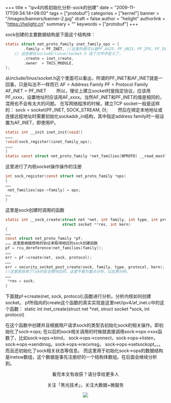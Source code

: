 +++
title = "ipv4内核初始化分析-sock的创建"
date = "2009-11-17T09:34:14+08:00"
tags = ["protobuf"]
categories = ["kernel"]
banner = "/images/banners/banner-2.jpg"
draft = false
author = "helight"
authorlink = "https://helight.cn"
summary = ""
keywords = ["protobuf"]
+++

sock创建的主要数据结构是下面这个结构体：
<!--more-->
```c
static struct net_proto_family inet_family_ops = {
        .family = PF_INET, //这里的值可以是PF_AX25，PF_UNIX，PF_IPX，PF_INET6。。。
	// 这些都在include/linux/socket.h 这个文件中定义了，
        .create = inet_create,                                                                   
        .owner  = THIS_MODULE,
};
```
从include/linux/socket.h这个里面可以看出，所谓的PF_INET和AF_INET就是一回事，只是叫法不一样而已
AF = Address Family
PF = Protocol Family
AF_INET = PF_INET
　　所以，理论上建立socket时是指定协议，应该用PF_xxxx，设置地址时应该用AF_xxxx。当然AF_INET和PF_INET的值是相同的，混用也不会有太大的问题。 
在写网络程序的时候，建立TCP socket一般是这样的：
sock = socket(PF_INET, SOCK_STREAM, 0);
　　然后在绑定本地地址或连接远程地址时需要初始化sockaddr_in结构，其中指定address family时一般设置为AF_INET，即使用IP。
```c
static int __init inet_init(void){
。。。。
(void)sock_register(&inet_family_ops); 
。。。。
}
static const struct net_proto_family *net_families[NPROTO] __read_mostly;
```
这里进行了内核socket操作操作的注册
```c
int sock_register(const struct net_proto_family *ops)
{
。。。
 net_families[ops->family] = ops;
。。。
}
```
这里是sock创建时调用的函数
```c
static int __sock_create(struct net *net, int family, int type, int protocol,
                         struct socket **res, int kern)
{
。。。
const struct net_proto_family *pf;
。。。这里是根据想用的协议来取得相应的sock创建函数
pf = rcu_dereference(net_families[family]);
。。。
err = pf->create(net, sock, protocol);
。。。
err = security_socket_post_create(sock, family, type, protocol, kern);
//这里是启用了lsm的安全模块后的，这里不做为重点分析，以后再分析。
。。。
 *res = sock; 
}
```
下面就pf->create(net, sock, protocol);函数进行分析。分析内核如何创建socket。
pf所指向的create这个函数的真实实现是这里net/ipv4/af_inet.c中的这个函数：
static int inet_create(struct net *net, struct socket *sock, int protocol) 

在这个函数中创建并且根据用户请求sock的类型去初始化sock的相关操作。即初始化了sock->ops;
在以后的sock相关调用的时候就直接调用sock->ops->xxx函数了，比如sock->ops->bind，
sock->ops->connect，sock->ops->listen，sock->ops->sendmsg，sock->ops->recvmsg，
sock->ops->setsockopt。。。
而且还初始化了sock相关状态等信息。
而这里用于初始化sock->ops的数据结构是inetsw数组，这个数据是事先注册好的一个结构体数组。在后面会继续分析到。

<center>
看完本文有收获？请分享给更多人<br>

关注「黑光技术」，关注大数据+微服务<br>

![](/images/qrcode_helight_tech.jpg)
</center>
